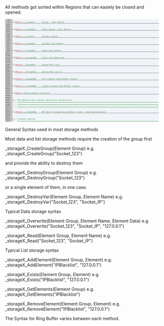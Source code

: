 All methods got sorted within Regions that can easiely be closed and opened.

<p align="center">
    <img src="images/sort.png" width="1000" />
</p>


General Syntax used in most storage methods

Most data and list storage methods require the creation of the group first

_storageX_CreateGroup(Element Group)
e.g. _storageX_CreateGroup("Socket_123")

and provide the ability to destroy them

_storageX_DestroyGroup(Element Group)
e.g. _storageX_DestroyGroup("Socket_123")

or a single element of them, in one case.

_storageX_DestroyVar(Element Group, Element Name)
e.g. _storageX_DestroyVar("Socket_123", "Socket_IP")



Typical Data storage syntax

_storageX_Overwrite(Element Group, Element Name, Element Data)
e.g. _storageX_Overwrite("Socket_123", "Socket_IP", "127.0.0.1")

_storageX_Read(Element Group, Element Name)
e.g. _storageX_Read("Socket_123", "Socket_IP")


Typical List storage syntax

_storageX_AddElement(Element Group, Element)
e.g. _storageX_AddElement("IPBlacklist", "127.0.0.1")

_storageX_Exists(Element Group, Element)
e.g. _storageX_Exists("IPBlacklist", "127.0.0.1")

_storageX_GetElements(Element Group)
e.g. _storageX_GetElements("IPBlacklist")

_storageX_RemoveElement(Element Group, Element)
e.g. _storageX_RemoveElement("IPBlacklist", "127.0.0.1")


The Syntax for Ring Buffer varies between each method.


